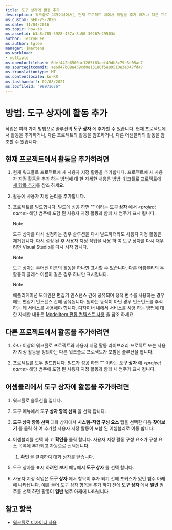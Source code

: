 ```yaml
---
title: 도구 상자에 활동 추가
description: 워크플로 디자이너에서는 현재 프로젝트 내에서 작업을 추가 하거나 다른 프로젝트에서 참조 하 여 솔루션의 도구 상자에 활동을 추가 하는 방법에 대해 알아봅니다.
ms.custom: SEO-VS-2020
ms.date: 11/04/2016
ms.topic: how-to
ms.assetid: b3a8a785-5928-457a-8a50-30267e29503d
author: TerryGLee
ms.author: tglee
manager: jmartens
ms.workload:
- multiple
ms.openlocfilehash: 6def442b6500ac1265f83aef49db8c79c8e05ae7
ms.sourcegitcommit: ae6d47b09a439cd0e13180f5e89510e3e347fd47
ms.translationtype: MT
ms.contentlocale: ko-KR
ms.lasthandoff: 02/08/2021
ms.locfileid: "99971676"
---
```

# <a name="how-to-add-activities-to-the-toolbox"></a>방법: 도구 상자에 활동 추가

작업은 여러 가지 방법으로 솔루션의 **도구 상자** 에 추가할 수 있습니다. 현재 프로젝트에서 활동을 추가하거나, 다른 프로젝트의 활동을 참조하거나, 다른 어셈블리의 활동을 참조할 수 있습니다.

## <a name="to-add-an-activity-from-within-your-current-project"></a>현재 프로젝트에서 활동을 추가하려면

1. 현재 워크플로 프로젝트에 새 사용자 지정 활동을 추가합니다. 프로젝트에 새 사용자 지정 활동을 추가 하는 방법에 대 한 자세한 내용은 [방법: 워크플로 프로젝트에 새 항목 추가](../workflow-designer/how-to-add-a-new-item-to-a-workflow-project.md)를 참조 하세요.

2. 활동에 사용자 지정 논리를 추가합니다.

3. 프로젝트를 빌드합니다. 빌드에 성공 하면 "" 이라는 **도구 상자** 에서 \<*project name*> 해당 범주에 포함 된 사용자 지정 활동과 함께 새 범주가 표시 됩니다.

    > [!NOTE]
    > 도구 상자를 다시 설정하는 경우 솔루션을 다시 빌드하더라도 사용자 지정 활동은 제거됩니다. 다시 설정 된 후 사용자 지정 작업을 사용 하 여 도구 상자를 다시 채우려면 Visual Studio를 다시 시작 합니다.

    > [!NOTE]
    > 도구 상자는 주어진 이름의 활동을 하나만 표시할 수 있습니다. 다른 어셈블리의 두 활동의 클래스 이름이 같은 경우 하나만 표시됩니다.

    > [!NOTE]
    > 애플리케이션 도메인은 편집기 인스턴스 간에 공유되며 정적 변수를 사용하는 경우에도 편집기 인스턴스 간에 공유됩니다. 원하는 동작이 아닌 경우 인스턴스를 추적하는 데 서비스를 사용해야 합니다. 디자이너 내에서 서비스를 사용 하는 방법에 대 한 자세한 내용은 [ModelItem 편집 컨텍스트 사용](/dotnet/framework/windows-workflow-foundation/using-the-modelitem-editing-context) 을 참조 하세요.

## <a name="to-add-an-activity-from-within-a-different-project"></a>다른 프로젝트에서 활동을 추가하려면

1. 하나 이상의 워크플로 프로젝트와 사용자 지정 활동 라이브러리 프로젝트 또는 사용자 지정 활동을 정의하는 다른 워크플로 프로젝트가 포함된 솔루션을 엽니다.

2. 프로젝트를 모두 빌드합니다. 빌드가 성공 하면 "" 이라는 **도구 상자** 에 \<*project name*> 해당 범주에 포함 된 사용자 지정 활동과 함께 새 범주가 표시 됩니다.

## <a name="to-add-an-activity-to-the-toolbox-from-an-assembly"></a>어셈블리에서 도구 상자에 활동을 추가하려면

1. 워크플로 솔루션을 엽니다.

2. **도구** 메뉴에서 **도구 상자 항목 선택** 을 선택 합니다.

3. **도구 상자 항목 선택** 대화 상자에서 **시스템-작업 구성 요소** 탭을 선택한 다음 **찾아보기** 를 클릭 하 여 추가할 사용자 지정 활동이 포함 된 어셈블리로 이동 합니다.

4. 어셈블리를 선택 하 고 **확인을** 클릭 합니다. 사용자 지정 활동 구성 요소가 구성 요소 목록에 추가되고 자동으로 선택됩니다.

    1. **확인** 을 클릭하여 대화 상자를 닫습니다.

5. 도구 상자를 표시 하려면 **보기** 메뉴에서 **도구 상자** 를 선택 합니다.

6. 사용자 지정 작업은 **도구 상자** 에서 항목이 추가 되기 전에 포커스가 있던 범주 아래에 나타납니다. 예를 들어 도구 상자 항목을 추가 하기 전에 **도구 상자** 에서 **일반** 범주를 선택 하면 활동이 **일반** 범주 아래에 나타납니다.

## <a name="see-also"></a>참고 항목

- [워크플로 디자이너 사용](developing-applications-with-the-workflow-designer.md)
